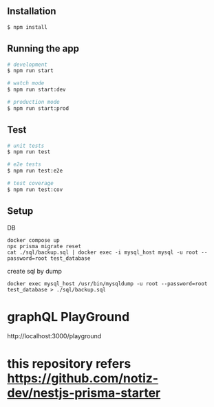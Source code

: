 ## Installation

```bash
$ npm install
```

## Running the app

```bash
# development
$ npm run start

# watch mode
$ npm run start:dev

# production mode
$ npm run start:prod
```

## Test

```bash
# unit tests
$ npm run test

# e2e tests
$ npm run test:e2e

# test coverage
$ npm run test:cov
```

## Setup

DB
```shell
docker compose up 
npx prisma migrate reset 
cat ./sql/backup.sql | docker exec -i mysql_host mysql -u root --password=root test_database  
```


create sql by dump
```shell
docker exec mysql_host /usr/bin/mysqldump -u root --password=root test_database > ./sql/backup.sql
```

# graphQL PlayGround
http://localhost:3000/playground



# this repository refers https://github.com/notiz-dev/nestjs-prisma-starter